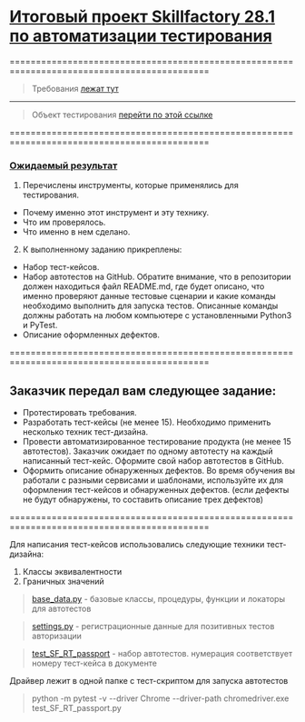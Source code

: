 # [Итоговый проект Skillfactory 28.1 по автоматизации тестирования]()

============================================================================================

> Требования [лежат тут](https://docs.google.com/document/d/1_CvDrfeia5rYTJ0owSHSnuO0-nAphKw8/edit?usp=share_link&ouid=118178127297918959624&rtpof=true&sd=true)

_________________________________________________________________________________________________________________

> Объект тестирования [перейти по этой ссылке](https://b2c.passport.rt.ru)

============================================================================================

### [Ожидаемый результат]()

1. Перечислены инструменты, которые применялись для тестирования.
* Почему именно этот инструмент и эту технику.
* Что им проверялось.
* Что именно в нем сделано.
2. К выполненному заданию прикреплены:
* Набор тест-кейсов.
* Набор автотестов на GitHub. Обратите внимание, что в репозитории должен находиться файл README.md, где будет описано, что именно проверяют данные тестовые сценарии и какие команды необходимо выполнить для запуска тестов. Описанные команды должны работать на любом компьютере с установленными Python3 и PyTest.
* Описание оформленных дефектов.

============================================================================================

## Заказчик передал вам следующее задание:

* Протестировать требования.
* Разработать тест-кейсы (не менее 15). Необходимо применить несколько техник тест-дизайна.
* Провести автоматизированное тестирование продукта (не менее 15 автотестов). Заказчик ожидает по одному автотесту на каждый написанный тест-кейс. Оформите свой набор автотестов в GitHub.
* Оформить описание обнаруженных дефектов. Во время обучения вы работали с разными сервисами и шаблонами, используйте их для оформления тест-кейсов и обнаруженных дефектов. (если дефекты не будут обнаружены, то составить описание трех дефектов)

============================================================================================

Для написания тест-кейсов использовались следующие техники тест-дизайна: 
1) Классы эквивалентности
2) Граничных значений

> [base_data.py]() - базовые классы, процедуры, функции и локаторы для автотестов

> [settings.py]() - регистрационные данные для позитивных тестов авторизации

> [test_SF_RT_passport]() - набор автотестов. нумерация соответствует номеру тест-кейса в документе

Драйвер лежит в одной папке с тест-скриптом для запуска автотестов

> python -m pytest -v --driver Chrome --driver-path chromedriver.exe test_SF_RT_passport.py



